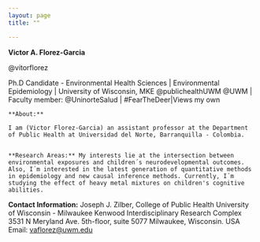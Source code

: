 ```yaml
---
layout: page
title: ""

---
```


  **Victor A. Florez-Garcia**
  
  @vitorflorez

  Ph.D Candidate - Environmental Health Sciences | Environmental Epidemiology | University of Wisconsin, MKE 
  @publichealthUWM @UWM | Faculty member: @UninorteSalud | #FearTheDeer|Views my own

    **About:**

    I am (Victor Florez-Garcia) an assistant professor at the Department of Public Health at Universidad del Norte, Barranquilla - Colombia.


    **Research Areas:** My interests lie at the intersection between environmental exposures and children´s neurodevelopmental outcomes.  Also, I´m interested in the latest generation of quantitative methods in epidemiology and new causal inference methods. Currently, I´m studying the effect of heavy metal mixtures on children's cognitive abilities.


   **Contact Information:**
   Joseph J. Zilber, College of Public Health
   University of Wisconsin - Milwaukee
   Kenwood Interdisciplinary Research Complex
   3531 N Meryland Ave. 5th-floor, suite 5077
   Milwaukee, Wisconsin. USA
   Email: vaflorez@uwm.edu
